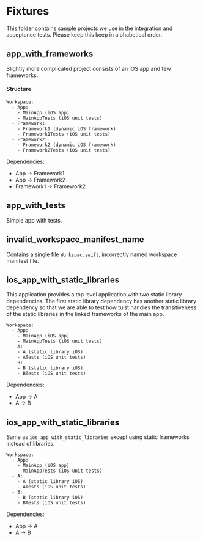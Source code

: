 # Fixtures

This folder contains sample projects we use in the integration and acceptance tests.
Please keep this keep in alphabetical order.

## app_with_frameworks

Slightly more complicated project consists of an iOS app and few frameworks.

#### Structure

```
Workspace:
  - App:
    - MainApp (iOS app)
    - MainAppTests (iOS unit tests)
  - Framework1:
    - Framework1 (dynamic iOS framework)
    - Framework1Tests (iOS unit tests)
  - Framework2:
    - Framework2 (dynamic iOS framework)
    - Framework2Tests (iOS unit tests)
```

Dependencies:
  - App -> Framework1
  - App -> Framework2
  - Framework1 -> Framework2

## app_with_tests

Simple app with tests.

## invalid_workspace_manifest_name

Contains a single file `Workspac.swift`, incorrectly named workspace manifest file.

## ios_app_with_static_libraries

This application provides a top level application with two static library dependencies. The first static library dependency has another static library dependency so that we are able to test how tuist handles the transitiveness of the static libraries in the linked frameworks of the main app.


```
Workspace:
  - App:
    - MainApp (iOS app)
    - MainAppTests (iOS unit tests)
  - A:
    - A (static library iOS)
    - ATests (iOS unit tests)
  - B:
    - B (static library iOS)
    - BTests (iOS unit tests)
```

Dependencies:
  - App -> A
  - A -> B

## ios_app_with_static_libraries

Same as `ios_app_with_static_libraries` except using static frameworks instead of libraries.

```
Workspace:
  - App:
    - MainApp (iOS app)
    - MainAppTests (iOS unit tests)
  - A:
    - A (static library iOS)
    - ATests (iOS unit tests)
  - B:
    - B (static library iOS)
    - BTests (iOS unit tests)
```

Dependencies:
  - App -> A
  - A -> B
